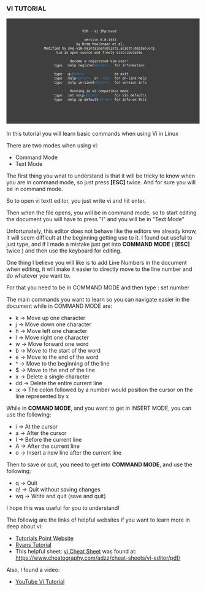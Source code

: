 ### VI TUTORIAL
![Vi tutorial screenshot](./viScreenshot.png)

In this tutorial you will learn basic commands
when using Vi in Linux

There are two modes when using vi:

- Command Mode
- Text Mode

The first thing you wnat to understand is that it will be tricky to know when
you are in command mode, so just press **[ESC]** twice.
And for sure you will be in command mode.

So to open vi textt editor, you just write vi <your file name> and hit enter.

Then when the file opens, you will be in command mode,
so to start editing the document you will have to press "I"
and you will be in "Text Mode"

Unfortunately, this editor does not behave like the editors we already know,
it will seem difficult at the beginning getting use to it. I found out useful
to just type, and if I made a mistake just get into **COMMAND MODE**
( **[ESC]** twice ) and then use the keyboard for editing.

One thing I believe you will like is to add Line Numbers in the document when
editing, it will make it easier to directly move to the line number and do
whatever you want to.

For that you need to be in COMMAND MODE and then type : set number

The main commands you want to learn so you can navigate easier in the document
while in COMMAND MODE are:

+ k -> Move up one character
+ j -> Move down one character
+ h -> Move left one character
+ l -> Move right one character
+ w -> Move forward one word
+ b -> Move to the start of the word
+ e -> Move to the end of the word
+ ^ -> Move to the beginning of the line
+ $ -> Move to the end of the line
+ x -> Delete a single character
+ dd -> Delete the entire current line
+ :x -> The colon followed by a number would position the cursor on the line represented by x

While in **COMAND MODE**, and you want to get in INSERT MODE, you can use the
following:

+ i -> At the cursor
+ a -> After the cursor
+ I -> Before the current line
+ A -> After the current line
+ o -> Insert a new line after the current line

Then to save or quit, you need to get into **COMMAND MODE**, and use the following:

+ q -> Quit
+ q! -> Quit without saving changes
+ wq -> Write and quit (save and quit)

I hope this was useful for you to understand!

The followig are the links of helpful websites if you want to learn more in deep about vi:

- [Tutorials Point Website](https://www.tutorialspoint.com/unix/unix-vi-editor.htm)
- [Ryans Tutorial](https://ryanstutorials.net/linuxtutorial/cheatsheetvi.php)
- This helpful sheet: [vi Cheat Sheet](./viCheatSheet.pdf) was found at: https://www.cheatography.com/adzz/cheat-sheets/vi-editor/pdf/

Also, I found a video:

- [YouTube Vi Tutorial](https://www.youtube.com/watch?v=HMpB28l1sLc)

